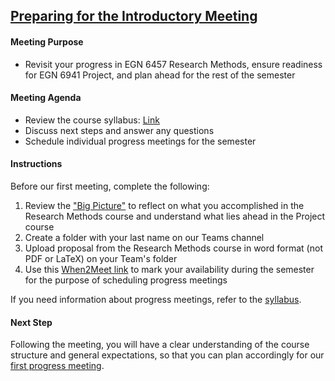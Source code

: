 ## [Preparing for the Introductory Meeting](https://aselshall.github.io/pr/hw/meeting0)

#### Meeting Purpose
- Revisit your progress in EGN 6457 Research Methods, ensure readiness for EGN 6941 Project, and plan ahead for the rest of the semester

#### Meeting Agenda
- Review the course syllabus: [Link](https://aselshall.github.io/pr/#participation)  
- Discuss next steps and answer any questions
- Schedule individual progress meetings for the semester

#### Instructions
Before our first meeting, complete the following:  
1. Review the ["Big Picture"](https://aselshall.github.io/rm/hw/big-picture) to reflect on what you accomplished in the Research Methods course and understand what lies ahead in the Project course
2. Create a folder with your last name on our Teams channel
3. Upload proposal from the Research Methods course in word format (not PDF or LaTeX) on your Team's folder
4. Use this [When2Meet link](https://www.when2meet.com/?27997747-xq2T6) to mark your availability during the semester for the purpose of scheduling progress meetings

If you need information about progress meetings, refer to the [syllabus](https://aselshall.github.io/pr).

#### Next Step
Following the meeting, you will have a clear understanding of the course structure and general expectations, so that you can plan accordingly for our [first progress meeting](https://aselshall.github.io/pr/hw/meeting1).
